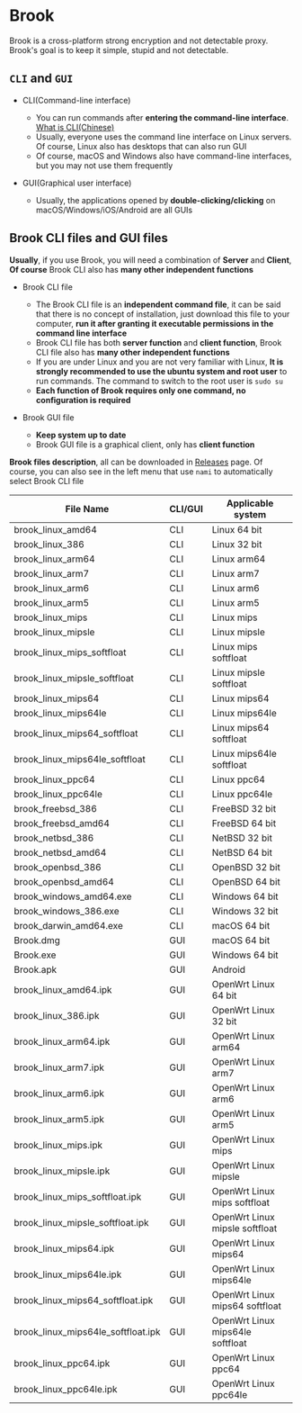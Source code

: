 # Brook

Brook is a cross-platform strong encryption and not detectable proxy. Brook's goal is to keep it simple, stupid and not detectable.

## `CLI` and `GUI`

-   CLI(Command-line interface)

    -   You can run commands after **entering the command-line interface**. [What is CLI(Chinese)](https://talks.txthinking.com/)
    -   Usually, everyone uses the command line interface on Linux servers. Of course, Linux also has desktops that can also run GUI
    -   Of course, macOS and Windows also have command-line interfaces, but you may not use them frequently

-   GUI(Graphical user interface)

    -   Usually, the applications opened by **double-clicking/clicking** on macOS/Windows/iOS/Android are all GUIs

## Brook CLI files and GUI files

**Usually**, if you use Brook, you will need a combination of **Server** and **Client**, **Of course** Brook CLI also has **many other independent functions**

-   Brook CLI file

    -   The Brook CLI file is an **independent command file**, it can be said that there is no concept of installation, just download this file to your computer, **run it after granting it executable permissions in the command line interface**
    -   Brook CLI file has both **server function** and **client function**, Brook CLI file also has **many other independent functions**
    -   If you are under Linux and you are not very familiar with Linux, **It is strongly recommended to use the ubuntu system and root user** to run commands. The command to switch to the root user is `sudo su`
    -   **Each function of Brook requires only one command, no configuration is required**

-   Brook GUI file

    -   **Keep system up to date**
    -   Brook GUI file is a graphical client, only has **client function**

**Brook files description**, all can be downloaded in [Releases](https://github.com/txthinking/brook/releases) page. Of course, you can also see in the left menu that use `nami` to automatically select Brook CLI file

| File Name                          | CLI/GUI | Applicable system                |
| ---------------------------------- | ------- | -------------------------------- |
| brook_linux_amd64                  | CLI     | Linux 64 bit                     |
| brook_linux_386                    | CLI     | Linux 32 bit                     |
| brook_linux_arm64                  | CLI     | Linux arm64                      |
| brook_linux_arm7                   | CLI     | Linux arm7                       |
| brook_linux_arm6                   | CLI     | Linux arm6                       |
| brook_linux_arm5                   | CLI     | Linux arm5                       |
| brook_linux_mips                   | CLI     | Linux mips                       |
| brook_linux_mipsle                 | CLI     | Linux mipsle                     |
| brook_linux_mips_softfloat         | CLI     | Linux mips softfloat             |
| brook_linux_mipsle_softfloat       | CLI     | Linux mipsle softfloat           |
| brook_linux_mips64                 | CLI     | Linux mips64                     |
| brook_linux_mips64le               | CLI     | Linux mips64le                   |
| brook_linux_mips64_softfloat       | CLI     | Linux mips64 softfloat           |
| brook_linux_mips64le_softfloat     | CLI     | Linux mips64le softfloat         |
| brook_linux_ppc64                  | CLI     | Linux ppc64                      |
| brook_linux_ppc64le                | CLI     | Linux ppc64le                    |
| brook_freebsd_386                  | CLI     | FreeBSD 32 bit                   |
| brook_freebsd_amd64                | CLI     | FreeBSD 64 bit                   |
| brook_netbsd_386                   | CLI     | NetBSD 32 bit                    |
| brook_netbsd_amd64                 | CLI     | NetBSD 64 bit                    |
| brook_openbsd_386                  | CLI     | OpenBSD 32 bit                   |
| brook_openbsd_amd64                | CLI     | OpenBSD 64 bit                   |
| brook_windows_amd64.exe            | CLI     | Windows 64 bit                   |
| brook_windows_386.exe              | CLI     | Windows 32 bit                   |
| brook_darwin_amd64.exe             | CLI     | macOS 64 bit                     |
| Brook.dmg                          | GUI     | macOS 64 bit                     |
| Brook.exe                          | GUI     | Windows 64 bit                   |
| Brook.apk                          | GUI     | Android                          |
| brook_linux_amd64.ipk              | GUI     | OpenWrt Linux 64 bit             |
| brook_linux_386.ipk                | GUI     | OpenWrt Linux 32 bit             |
| brook_linux_arm64.ipk              | GUI     | OpenWrt Linux arm64              |
| brook_linux_arm7.ipk               | GUI     | OpenWrt Linux arm7               |
| brook_linux_arm6.ipk               | GUI     | OpenWrt Linux arm6               |
| brook_linux_arm5.ipk               | GUI     | OpenWrt Linux arm5               |
| brook_linux_mips.ipk               | GUI     | OpenWrt Linux mips               |
| brook_linux_mipsle.ipk             | GUI     | OpenWrt Linux mipsle             |
| brook_linux_mips_softfloat.ipk     | GUI     | OpenWrt Linux mips softfloat     |
| brook_linux_mipsle_softfloat.ipk   | GUI     | OpenWrt Linux mipsle softfloat   |
| brook_linux_mips64.ipk             | GUI     | OpenWrt Linux mips64             |
| brook_linux_mips64le.ipk           | GUI     | OpenWrt Linux mips64le           |
| brook_linux_mips64_softfloat.ipk   | GUI     | OpenWrt Linux mips64 softfloat   |
| brook_linux_mips64le_softfloat.ipk | GUI     | OpenWrt Linux mips64le softfloat |
| brook_linux_ppc64.ipk              | GUI     | OpenWrt Linux ppc64              |
| brook_linux_ppc64le.ipk            | GUI     | OpenWrt Linux ppc64le            |
